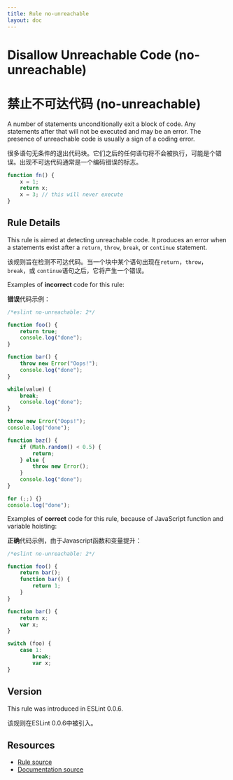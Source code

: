 ```yaml
---
title: Rule no-unreachable
layout: doc
---
```

<!-- Note: No pull requests accepted for this file. See README.md in the root directory for details. -->

# Disallow Unreachable Code (no-unreachable)

# 禁止不可达代码 (no-unreachable)

A number of statements unconditionally exit a block of code. Any statements after that will not be executed and may be an error. The presence of unreachable code is usually a sign of a coding error.

很多语句无条件的退出代码块。它们之后的任何语句将不会被执行，可能是个错误。出现不可达代码通常是一个编码错误的标志。

```js
function fn() {
    x = 1;
    return x;
    x = 3; // this will never execute
}
```

## Rule Details

This rule is aimed at detecting unreachable code. It produces an error when a statements exist after a `return`, `throw`, `break`, or `continue` statement.

该规则旨在检测不可达代码。当一个块中某个语句出现在`return`，`throw`，`break`，或 `continue`语句之后，它将产生一个错误。 
 
Examples of **incorrect** code for this rule:

**错误**代码示例：

```js
/*eslint no-unreachable: 2*/

function foo() {
    return true;
    console.log("done");
}

function bar() {
    throw new Error("Oops!");
    console.log("done");
}

while(value) {
    break;
    console.log("done");
}

throw new Error("Oops!");
console.log("done");

function baz() {
    if (Math.random() < 0.5) {
        return;
    } else {
        throw new Error();
    }
    console.log("done");
}

for (;;) {}
console.log("done");
```

Examples of **correct** code for this rule, because of JavaScript function and variable hoisting:

**正确**代码示例，由于Javascript函数和变量提升：

```js
/*eslint no-unreachable: 2*/

function foo() {
    return bar();
    function bar() {
        return 1;
    }
}

function bar() {
    return x;
    var x;
}

switch (foo) {
    case 1:
        break;
        var x;
}
```

## Version

This rule was introduced in ESLint 0.0.6.

该规则在ESLint 0.0.6中被引入。

## Resources

* [Rule source](https://github.com/eslint/eslint/tree/master/lib/rules/no-unreachable.js)
* [Documentation source](https://github.com/eslint/eslint/tree/master/docs/rules/no-unreachable.md)
